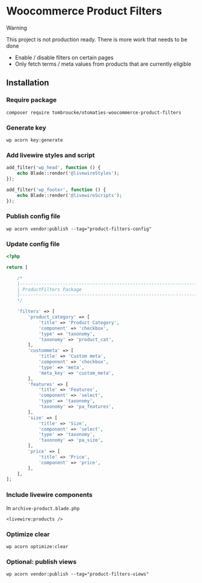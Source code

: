 # Woocommerce Product Filters

> [!WARNING]
> This project is not production ready. There is more work that needs to be done
>
> - Enable / disable filters on certain pages
> - Only fetch terms / meta values from products that are currently eligible

## Installation

### Require package

`composer require tombroucke/otomaties-woocommerce-product-filters`

### Generate key

`wp acorn key:generate`

### Add livewire styles and script

```php
add_filter('wp_head', function () {
    echo Blade::render('@livewireStyles');
});

add_filter('wp_footer', function () {
    echo Blade::render('@livewireScripts');
});
```

### Publish config file

`wp acorn vendor:publish --tag="product-filters-config"`

### Update config file

```php
<?php

return [

    /*
    |--------------------------------------------------------------------------
    | ProductFilters Package
    |--------------------------------------------------------------------------
    */

    'filters' => [
        'product_category' => [
            'title' => 'Product Category',
            'component' => 'checkbox',
            'type' => 'taxonomy',
            'taxonomy' => 'product_cat',
        ],
        'custommeta' => [
            'title' => 'Custom meta',
            'component' => 'checkbox',
            'type' => 'meta',
            'meta_key' => 'custom_meta',
        ],
        'features' => [
            'title' => 'Features',
            'component' => 'select',
            'type' => 'taxonomy',
            'taxonomy' => 'pa_features',
        ],
        'size' => [
            'title' => 'Size',
            'component' => 'select',
            'type' => 'taxonomy',
            'taxonomy' => 'pa_size',
        ],
        'price' => [
            'title' => 'Price',
            'component' => 'price',
        ],
    ],
];
```

### Include livewire components

In `archive-product.blade.php`

```blade
<livewire:products />
```

### Optimize clear

`wp acorn optimize:clear`

### Optional: publish views

`wp acorn vendor:publish --tag="product-filters-views"`
